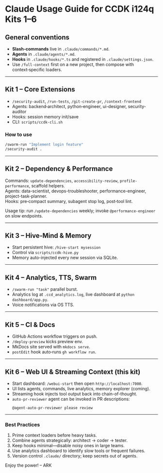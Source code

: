 # Claude Usage Guide for CCDK i124q Kits 1–6

## General conventions
* **Slash‑commands** live in `.claude/commands/*.md`.
* **Agents** in `.claude/agents/*.md`.
* **Hooks** in `.claude/hooks/*.ts` and registered in `.claude/settings.json`.
* Use `/full-context` first on a new project, then compose with context‑specific loaders.

---

## Kit 1 – Core Extensions
* `/security-audit`, `/run-tests`, `/git-create-pr`, `/context-frontend`
* Agents: backend‑architect, python‑engineer, ui-designer, security-auditor
* Hooks: session memory init/save
* CLI: `scripts/ccdk-cli.sh`

### How to use
```bash
/swarm-run "Implement login feature"
/security-audit .
```

---

## Kit 2 – Dependency & Performance
Commands: `update-dependencies`, `accessibility-review`, `profile-performance`, scaffold helpers.  
Agents: data-scientist, devops-troubleshooter, performance-engineer, project-task-planner.  
Hooks: pre‑compact summary, subagent stop log, post‑tool lint.

Usage tip: run `/update-dependencies` weekly; invoke `@performance-engineer` on slow endpoints.

---

## Kit 3 – Hive‑Mind & Memory
* Start persistent hive: `/hive-start mysession`
* Control via `scripts/ccdk-hive.py`
* Memory auto-injected every new session via SQLite.

---

## Kit 4 – Analytics, TTS, Swarm
* `/swarm-run "task"` parallel burst.
* Analytics log at `.ccd_analytics.log`, live dashboard at `python dashboard/app.py`.
* Voice notifications via OS TTS.

---

## Kit 5 – CI & Docs
* GitHub Actions workflow triggers on push.
* `/deploy-preview` kicks preview env.
* MkDocs site served with `mkdocs serve`.
* `postEdit` hook auto‑runs `gh workflow run`.

---

## Kit 6 – Web UI & Streaming Context (this kit)
* Start dashboard: `/webui-start` then open `http://localhost:7000`.
* UI lists agents, commands, live analytics, memory explorer (coming).
* Streaming hook injects tool output back into chain-of-thought.
* `auto-pr-reviewer` agent can be invoked in PR descriptions:
  ```
  @agent-auto-pr-reviewer please review
  ```

---

### Best Practices
1. Prime context loaders before heavy tasks.
2. Combine agents strategically: architect → coder → tester.
3. Keep hooks minimal—disable noisy ones in large teams.
4. Use analytics dashboard to identify slow tools or frequent failures.
5. Version control `.claude/` directory; keep secrets out of agents.

Enjoy the power!  – ARK
